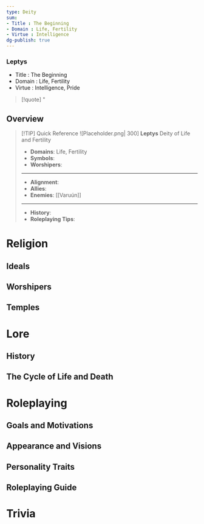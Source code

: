 ```yaml
---
type: Deity
sum:
- Title : The Beginning   
- Domain : Life, Fertility 
- Virtue : Intelligence   
dg-publish: true
---
```

### Leptys
- Title : The Beginning    
- Domain : Life, Fertility   
- Virtue : Intelligence, Pride

> [!quote] "

## Overview

> [!TIP] Quick Reference
> ![Placeholder.png| 300]
> **Leptys**
> Deity of Life and Fertility
>- **Domains**: Life, Fertility
>- **Symbols**: 
>- **Worshipers**: 
> ____
>- **Alignment**: 
>- **Allies**: 
>- **Enemies**: [[Varuún]]
>____
>-  **History**: 
>- **Roleplaying Tips**:

# Religion
## Ideals


## Worshipers

## Temples


# Lore
## History


## The Cycle of Life and Death

# Roleplaying
## Goals and Motivations



## Appearance and Visions


## Personality Traits

 

## Roleplaying Guide


# Trivia
